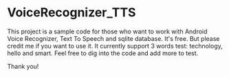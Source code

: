 # VoiceRecognizer_TTS
This project is a sample code for those who want to work with Android Voice Recognizer, Text To Speech and sqlite database.
It's free. But please credit me if you want to use it.
It currently support 3 words test: technology, hello and smart.
Feel free to dig into the code and add more to test.

Thank you!
